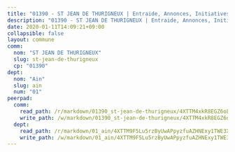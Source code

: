 ```yaml
---
title: "01390 - ST JEAN DE THURIGNEUX | Entraide, Annonces, Initiatives"
description: "01390 - ST JEAN DE THURIGNEUX | Entraide, Annonces, Initiatives"
date: 2020-01-11T14:09:21+09:00
collapsible: false
layout: commune
comm:
  nom: "ST JEAN DE THURIGNEUX"
  slug: st-jean-de-thurigneux
  cp: "01390"
dept:
  nom: "Ain"
  slug: ain
  num: "01"
peerpad:
  comm:
    read_path: /r/markdown/01390_st-jean-de-thurigneux/4XTTM4xkR8EGZ6oL148uyP5G5oND4yBBCtdtZHXJt6K9MvqPD
    write_path: /w/markdown/01390_st-jean-de-thurigneux/4XTTM4xkR8EGZ6oL148uyP5G5oND4yBBCtdtZHXJt6K9MvqPD-K3TgV2TUPkw7FJdSU3wVFrbRqZR9eom9KpWkLR4aRRMxf5eAbVM6TGFjdvR1fcAnGrkxsZfwepE4Gm71RtWWyLvibntAKPc4zbrz4C62F2S3KcJS8J1H3nvDpBKutqYA8UmmCEdV
  dept:
    read_path: /r/markdown/01_ain/4XTTM9F5Lu5rzByUwAPpyzfuAZHNExy1TWE3X3wiTrPFfiAJr
    write_path: /w/markdown/01_ain/4XTTM9F5Lu5rzByUwAPpyzfuAZHNExy1TWE3X3wiTrPFfiAJr-K3TgUnxzeFoJA4CB58vXNvKXURJneTNZHUsypAQGicGiZu7AS2sPbjspGpj7s3MmMv58YhkLaSUMQMHaiKAfoMv6wF36Urxbqqh8MmnXpnKkbVhnAishABEkMRAiyAt8GGJ1Jer2
---
```



